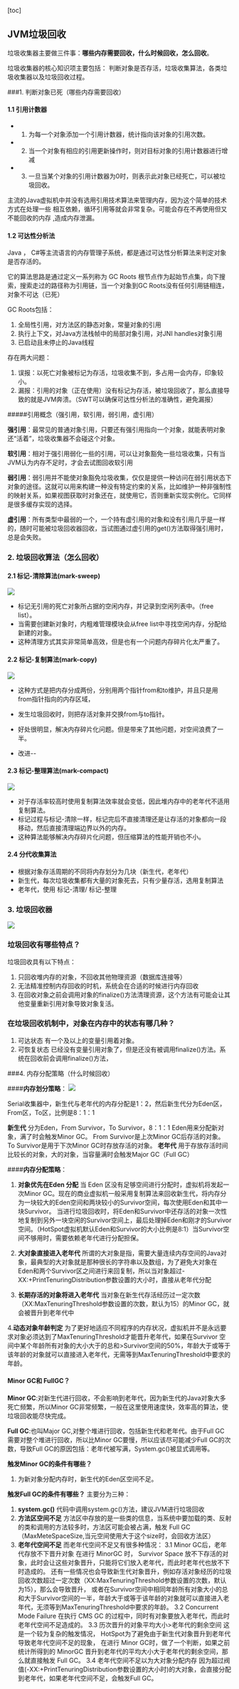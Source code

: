 


[toc]
## JVM垃圾回收

垃圾收集器主要做三件事：**哪些内存需要回收，什么时候回收，怎么回收**。

垃圾收集器的核心知识项主要包括： 判断对象是否存活，垃圾收集算法，各类垃圾收集器以及垃圾回收过程。



###1. 判断对象已死（哪些内存需要回收）


#### 1.1 引用计数器

* 1. 为每一个对象添加一个引用计数器，统计指向该对象的引用次数。
* 2. 当一个对象有相应的引用更新操作时，则对目标对象的引用计数器进行增减
* 3. 一旦当某个对象的引用计数器为0时，则表示此对象已经死亡，可以被垃圾回收。

主流的Java虚拟机中并没有选用引用技术算法来管理内存，因为这个简单的技术方式在处理一些 相互依赖，循环引用等就会非常复杂。可能会存在不再使用但又不能回收的内存 ,造成内存泄漏。


#### 1.2 可达性分析法
Java ， C#等主流语言的内存管理子系统，都是通过可达性分析算法来判定对象是否存活的。

它的算法思路是通过定义一系列称为 GC Roots 根节点作为起始节点集，向下搜索，搜索走过的路径称为引用链，当一个对象到GC Roots没有任何引用链相连，对象不可达（已死）

GC Roots包括：
1. 全局性引用，对方法区的静态对象，常量对象的引用
2. 执行上下文，对Java方法栈帧中的局部对象引用，对JNI handles对象引用
3. 已启动且未停止的Java线程

存在两大问题：
1. 误报：以死亡对象被标记为存活，垃圾收集不到，多占用一会内存，印象较小。
2. 漏报：引用的对象（正在使用）没有标记为存活，被垃圾回收了，那么直接导致的就是JVM奔溃。（SWT可以确保可达性分析法的准确性，避免漏报）

#####引用概念（强引用，软引用，弱引用，虚引用）

**强引用**：最常见的普通对象引用，只要还有强引用指向一个对象，就能表明对象还“活着”，垃圾收集器不会碰这个对象。

**软引用**：相对于强引用弱化一些的引用，可以让对象豁免一些垃圾收集，只有当JVM认为内存不足时，才会去试图回收软引用

**弱引用**：弱引用并不能使对象豁免垃圾收集，仅仅是提供一种访问在弱引用状态下对象的途径。这就可以用来构建一种没有特定约束的关系，比如维护一种非强制性的映射关系，如果视图获取时对象还在，就使用它，否则重新实现实例化。它同样是很多缓存实现的选择。

**虚引用**：所有类型中最弱的一个，一个持有虚引用的对象和没有引用几乎是一样的，随时可能被垃圾回收器回收，当试图通过虚引用的get()方法取得强引用时，总是会失败。


### 2. 垃圾回收算法（怎么回收）

#### 2.1 标记-清除算法(mark-sweep)
![](2021-04-06-21-08-57.png)
* 标记无引用的死亡对象所占据的空闲内存，并记录到空闲列表中。（free list）。
* 当需要创建新对象时，内粗难管理模块会从free list中寻找空闲内存，分配给新建的对象。
* 这种清理方式其实非常简单高效，但是也有一个问题内存碎片化太严重了。


#### 2.2 标记-复制算法(mark-copy)
![](2021-04-06-21-13-36.png)

* 这种方式是把内存分成两份，分别用两个指针from和to维护，并且只是用from指针指向的内存区域，
* 发生垃圾回收时，则把存活对象并交换from与to指针。
* 好处很明显，解决内存碎片化问题。但是带来了其他问题，对空间浪费了一半。

* 改进--


#### 2.3 标记-整理算法(mark-compact)
![](2021-04-06-21-20-32.png)
* 对于存活率较高时使用复制算法效率就会变低，因此堆内存中的老年代不适用复制算法。
* 标记过程与标记-清除一样，标记完后不直接清理还是让存活的对象都向一段移动，然后直接清理端边界以外的内存。
* 这种算法能够解决内存碎片化问题，但压缩算法的性能开销也不小。


#### 2.4 分代收集算法
* 根据对象存活周期的不同将内存划分为几块（新生代，老年代）
* 新生代，每次垃圾收集都有大量的对象死去，只有少量存活，选用复制算法
* 老年代，使用 标记-清理/ 标记-整理


### 3. 垃圾回收器
![](2021-04-06-21-30-20.png)




### 垃圾回收有哪些特点？
垃圾回收具有以下特点：
1. 只回收堆内存的对象，不回收其他物理资源（数据库连接等）
2. 无法精准控制内存回收的时机，系统会在合适的时候进行内存回收
3. 在回收对象之前会调用对象的finalize()方法清理资源，这个方法有可能会让其他变量重新引用对象导致对象复活。

### 在垃圾回收机制中，对象在内存中的状态有哪几种？
1. 可达状态
有一个及以上的变量引用着对象。
2. 可恢复状态
已经没有变量引用对象了，但是还没有被调用finalize()方法。系统在回收前会调用finalize()方法，

###4. 内存分配策略（什么时候回收）

####**内存划分策略**：
![](2021-04-07-10-49-56.png)

Serial收集器中，新生代与老年代的内存分配是1：2，然后新生代分为Eden区，From区，To区，比例是8：1：1

**新生代**
分为Eden，From Survivor，To Survivor，8：1：1
Eden用来分配新对象，满了时会触发Minor GC。
From Survivor是上次Minor GC后存活的对象。
To Survivor是用于下次Minor GC时存放存活的对象。
**老年代**
用于存放存活时间比较长的对象，大的对象，当容量满时会触发Major GC（Full GC）


####**内存分配策略**：
1. **对象优先在Eden 分配**
当 Eden 区没有足够空间进行分配时，虚拟机将发起一次Minor GC。现在的商业虚拟机一般采用复制算法来回收新生代，将内存分为一块较大的Eden空间和两块较小的Survivor空间，每次使用Eden和其中一块Survivor。 当进行垃圾回收时，将Eden和Survivor中还存活的对象一次性地复制到另外一块空闲的Survivor空间上，最后处理掉Eden和刚才的Survivor空间。（HotSpot虚拟机默认Eden和Survivor的大小比例是8:1）当Survivor空间不够用时，需要依赖老年代进行分配担保。

2. **大对象直接进入老年代**
所谓的大对象是指，需要大量连续内存空间的Java对象，最典型的大对象就是那种很长的字符串以及数组，为了避免大对象在Eden和两个Survivor区之间进行来回复制，所以当对象超过-XX:+PrintTenuringDistribution参数设置的大小时，直接从老年代分配

3. **长期存活的对象将进入老年代**
当对象在新生代存活经历过一定次数（XX:MaxTenuringThreshold参数设置的次数，默认为15）的Minor GC，就会被晋升到老年代中

4.**动态对象年龄判定**
为了更好地适应不同程序的内存状况，虚拟机并不是永远要求对象必须达到了MaxTenuringThreshold才能晋升老年代，如果在Survivor 空间中某个年龄所有对象的大小大于的总和>Survivor空间的50%，年龄大于或等于该年龄的对象就可以直接进入老年代，无需等到MaxTenuringThreshold中要求的年龄。


#### Minor GC和 FullGC？
**Minor GC**:对新生代进行回收，不会影响到老年代，因为新生代的Java对象大多死亡频繁，所以Minor GC非常频繁，一般在这里使用速度快，效率高的算法，使垃圾回收能尽快完成。


**Full GC**:也叫Major GC,对整个堆进行回收，包括新生代和老年代。由于Full GC 需要对整个堆进行回收，所以比Minor GC要慢，所以应该尽可能减少Full GC的次数，导致Full GC的原因包括：老年代被写满，System.gc()被显式调用等。


**触发Minor GC的条件有哪些？**
1. 为新对象分配内存时，新生代的Eden区空间不足。

**触发Full GC的条件有哪些？**
主要分为三种：
1. **system.gc()**
代码中调用system.gc()方法，建议JVM进行垃圾回收
2. **方法区空间不足**
方法区中存放的是一些类的信息，当系统中要加载的类、反射的类和调用的方法较多时，方法区可能会被占满，触发 Full GC（MaxMeteSpaceSize,当元空间使用大于这个size时，会回收方法区）
3. **老年代空间不足**
而老年代空间不足又有很多种情况： 
3.1 Minor GC后，老年代存放不下晋升对象 在进行 MinorGC 时， Survivor Space 放不下存活的对象，此时会让这些对象晋升，只能将它们放入老年代，而此时老年代也放不下时造成的。 还有一些情况也会导致新生代对象晋升，例如存活对象经历的垃圾回收次数超过一定次数（XX:MaxTenuringThreshold参数设置的次数，默认为15），那么会导致晋升， 或者在Survivor空间中相同年龄所有对象大小的总和大于Survivor空间的一半，年龄大于或等于该年龄的对象就可以直接进入老年代，无须等到MaxTenuringThreshold中要求的年龄。
3.2 Concurrent Mode Failure 在执行 CMS GC 的过程中，同时有对象要放入老年代，而此时老年代空间不足造成的。 
3.3 历次晋升的对象平均大小>老年代的剩余空间 这是一个较为复杂的触发情况， HotSpot为了避免由于新生代对象晋升到老年代导致老年代空间不足的现象， 在进行 Minor GC时，做了一个判断，如果之前统计所得到的 MinorGC 晋升到老年代的平均大小大于老年代的剩余空间，那么就直接触发 Full GC。 3.4 老年代空间不足以为大对象分配内存 因为超过阀值(-XX:+PrintTenuringDistribution参数设置的大小时)的大对象，会直接分配到老年代，如果老年代空间不足，会触发Full GC。